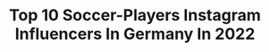 ---
title: Top 10 Soccer-Players Instagram Influencers In Germany In 2022
description: >-
  Find top soccer-players Instagram influencers in Germany in 2022. Most popular hashtags: #football #soccer #bundesliga.
platform: Instagram
hits: 22
text_top: Analyze the top-rated Instagram influencers on inBeat.
text_bottom: inBeat has 22 Instagram influencers like this in Germany for you to work with.
profiles:
  - username: "marvinmehlem6"
    fullname: >-
      Marvin Mehlem
    bio: >-
      Soccer player for SV Darmstadt 98 🔵⚪️
    location: "Germany"
    followers: 8984
    engagement: 1276
    commentsToLikes: 0.010970
    id: ckap30e2y13ld0i7825zdlz7k
    verified: true
    hashtags: "#ngu, #ago"
  - username: "tayganegehankaplan64"
    fullname: >-
      Taygan Kaplan T E K 64
    bio: >-
      Name: @tayganegehankaplan64 👦🏻 Profession: Youth Soccer Player DSC99 ⚽️ official account 🥅 #tek64 Tiger 🐅🧿 #düsseldorf #ratingen #uerdingen #uşak
    location: "Germany"
    followers: 2416
    engagement: 636
    commentsToLikes: 0.041294
    id: ck9wej65nkias0j783qlt3lwc
    verified: false
    hashtags: "#sport, #laliga, #du, #milano"
  - username: "jan_mauersberger"
    fullname: >-
      Jan Mauersberger
    bio: >-
      💥 marketing at @tsv1860 🎙 commentator #löwenradio & host #löwenpodcast ⚽️ former pro soccer player 📚 media & communication 🏡 based in #munich
    location: "Germany"
    followers: 9134
    engagement: 618
    commentsToLikes: 0.012298
    id: ck0ty3su6li7o0i19txgvyxd0
    verified: false
    hashtags: "#fun, #monacomauer, #radio, #webradio"
  - username: "laurafreigang"
    fullname: >-
      Laura Freigang
    bio: >-
      pro soccer player for @1.ffcfrankfurt eat yo veggies
    location: "Germany"
    followers: 8337
    engagement: 1340
    commentsToLikes: 0.017259
    id: ck5pwq7e6o1oa0i11osgonk7i
    verified: true
    hashtags: "#sundays, #score, #underdog, #trainingslager"
  - username: "felixcasa"
    fullname: >-
      Felix
    bio: >-
      freekickerz member @teamfk tiktok: felixcasa 450k + soccerplayer | sportsman | content creator brand ambassador @soschmeckterfolg ——————————————
    location: "Germany"
    followers: 30331
    engagement: 1656
    commentsToLikes: 0.025698
    id: ck5hnb6xtnhrw0i11q0pgjsbk
    verified: true
    hashtags: "#funny, #soccer, #werbung, #football"
  - username: "thisismiri__"
    fullname: >-
      Miri ⚡️🏋🏽‍♀️⚽️🏃‍♀️
    bio: >-
      Personaltraining & Groupfitness Soccerplayer & Athletictrainer ⚽️ Bootcamps in Frankfurt 📍 Sportscience 👩‍🎓 @myproteinde [-32% mit Mirimyp] ⬇️
    location: "Germany"
    followers: 126238
    engagement: 208
    commentsToLikes: 0.030875
    id: ckaoycj9rgxsv0i788b0va8ev
    verified: false
    hashtags: "#fitfamgermany, #girlswholift, #prettylittleiiinspo, #gym"
  - username: "_fotoni"
    fullname: >-
      Toni Rohmann
    bio: >-
      📍 Rostock - Berlin 📸 @toni_rohmann 📸 @hansarostock 🗞 Zum Artikel.⤵️
    location: "Germany"
    followers: 9703
    engagement: 1184
    commentsToLikes: 0.005918
    id: ck0vxb4yuy1ja0i19kf2080gm
    verified: false
    hashtags: "#mv, #ostsee, #fussball, #fch"
  - username: "samirasamii_official_page"
    fullname: >-
      Dr. Samira Samii - دكتر سميعى
    bio: >-
      Dr. MBA-Sportmanagement Ambassador @p_mertesacker Foundation Woman of the year 2012/2014/2017 Fashion Icon 2017,2018,2019 Charity Lady All Posts ©️
    location: "Germany"
    followers: 1086791
    engagement: 190
    commentsToLikes: 0.000000
    id: ck5zymm7za57j0i14oqec5xej
    verified: true
    hashtags: "#soccerworld, #beauty, #samirasamii, #soccerlife"
  - username: "frey_michi"
    fullname: >-
      MICHI FREY
    bio: >-
      Management: @soccer.mondial Football player for @fenerbahce
    location: "Germany"
    followers: 290075
    engagement: 293
    commentsToLikes: 0.022797
    id: ck0ubx6xffgmn0i19dpsmfzm0
    verified: true
    hashtags: "#derclublebt, #immerweiternachvorn, #fcn"
  - username: "moanesdabbur"
    fullname: >-
      Moanes Dabbur
    bio: >-
      Professional football player of @tsghoffenheim ⚽️ Management: @soccer.mondial 💼 & @nim.group 💼 #Familyfirst ثقة في الله نجاح☝🏻
    location: "Germany"
    followers: 124269
    engagement: 785
    commentsToLikes: 0.010214
    id: ck5hm7m1elglz0i11yuvuxc3c
    verified: true
    hashtags: "#blackouttuesday, #1stanniversary, #22, #20"
---